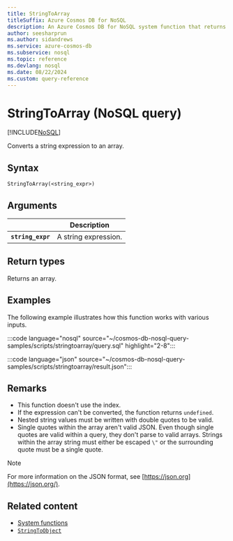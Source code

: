 ```yaml
---
title: StringToArray
titleSuffix: Azure Cosmos DB for NoSQL
description: An Azure Cosmos DB for NoSQL system function that returns a string expression converted to an array.
author: seesharprun
ms.author: sidandrews
ms.service: azure-cosmos-db
ms.subservice: nosql
ms.topic: reference
ms.devlang: nosql
ms.date: 08/22/2024
ms.custom: query-reference
---
```


# StringToArray (NoSQL query)

[!INCLUDE[NoSQL](../../includes/appliesto-nosql.md)]

Converts a string expression to an array.

## Syntax

```nosql  
StringToArray(<string_expr>)  
```

## Arguments

| | Description |
| --- | --- |
| **`string_expr`** | A string expression. |

## Return types

Returns an array.

## Examples
  
The following example illustrates how this function works with various inputs.

:::code language="nosql" source="~/cosmos-db-nosql-query-samples/scripts/stringtoarray/query.sql" highlight="2-8":::

:::code language="json" source="~/cosmos-db-nosql-query-samples/scripts/stringtoarray/result.json":::

## Remarks

- This function doesn't use the index.
- If the expression can't be converted, the function returns `undefined`.
- Nested string values must be written with double quotes to be valid.
- Single quotes within the array aren't valid JSON. Even though single quotes are valid within a query, they don't parse to valid arrays. Strings within the array string must either be escaped `\"` or the surrounding quote must be a single quote.

> [!NOTE]
> For more information on the JSON format, see [https://json.org](https://json.org/).

## Related content

- [System functions](system-functions.yml)
- [`StringToObject`](stringtoobject.md)
